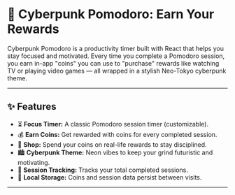 # 🧠 Cyberpunk Pomodoro: Earn Your Rewards

Cyberpunk Pomodoro is a productivity timer built with React that helps you stay focused and motivated. Every time you complete a Pomodoro session, you earn in-app "coins" you can use to "purchase" rewards like watching TV or playing video games — all wrapped in a stylish Neo-Tokyo cyberpunk theme.

---

## ✨ Features

- ⏳ **Focus Timer:** A classic Pomodoro session timer (customizable).
- 💰 **Earn Coins:** Get rewarded with coins for every completed session.
- 🛒 **Shop:** Spend your coins on real-life rewards to stay disciplined.
- 🏙️ **Cyberpunk Theme:** Neon vibes to keep your grind futuristic and motivating.
- 🧠 **Session Tracking:** Tracks your total completed sessions.
- 💾 **Local Storage:** Coins and session data persist between visits.

---

